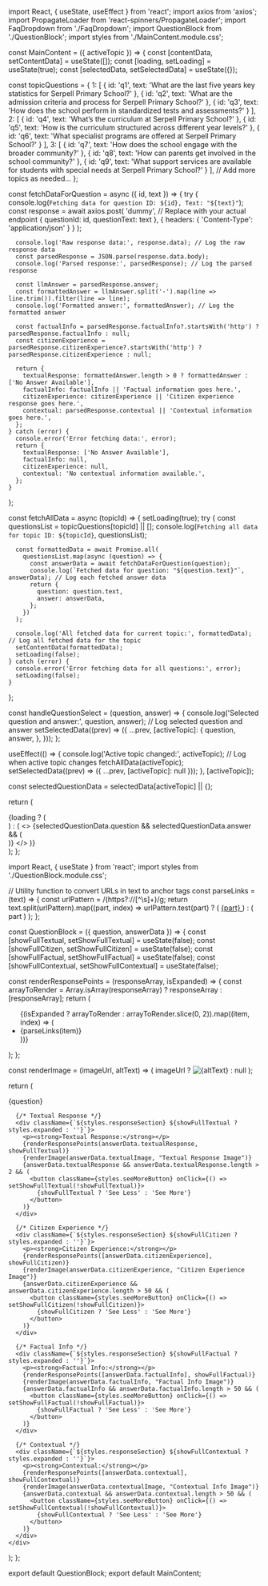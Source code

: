 import React, { useState, useEffect } from 'react';
import axios from 'axios';
import PropagateLoader from 'react-spinners/PropagateLoader';
import FaqDropdown from './FaqDropdown';
import QuestionBlock from './QuestionBlock';
import styles from './MainContent.module.css';

const MainContent = ({ activeTopic }) => {
  const [contentData, setContentData] = useState([]);
  const [loading, setLoading] = useState(true);
  const [selectedData, setSelectedData] = useState({});

  const topicQuestions = {
    1: [
      { id: 'q1', text: 'What are the last five years key statistics for Serpell Primary School?' },
      { id: 'q2', text: 'What are the admission criteria and process for Serpell Primary School?' },
      { id: 'q3', text: 'How does the school perform in standardized tests and assessments?' }
    ],
    2: [
      { id: 'q4', text: 'What’s the curriculum at Serpell Primary School?' },
      { id: 'q5', text: 'How is the curriculum structured across different year levels?' },
      { id: 'q6', text: 'What specialist programs are offered at Serpell Primary School?' }
    ],
    3: [
      { id: 'q7', text: 'How does the school engage with the broader community?' },
      { id: 'q8', text: 'How can parents get involved in the school community?' },
      { id: 'q9', text: 'What support services are available for students with special needs at Serpell Primary School?' }
    ],
    // Add more topics as needed...
  };

  const fetchDataForQuestion = async ({ id, text }) => {
    try {
      console.log(`Fetching data for question ID: ${id}, Text: "${text}"`);
      const response = await axios.post(
        'dummy', // Replace with your actual endpoint
        { questionId: id, questionText: text },
        { headers: { 'Content-Type': 'application/json' } }
      );

      console.log('Raw response data:', response.data); // Log the raw response data
      const parsedResponse = JSON.parse(response.data.body);
      console.log('Parsed response:', parsedResponse); // Log the parsed response

      const llmAnswer = parsedResponse.answer;
      const formattedAnswer = llmAnswer.split('-').map(line => line.trim()).filter(line => line);
      console.log('Formatted answer:', formattedAnswer); // Log the formatted answer

      const factualInfo = parsedResponse.factualInfo?.startsWith('http') ? parsedResponse.factualInfo : null;
      const citizenExperience = parsedResponse.citizenExperience?.startsWith('http') ? parsedResponse.citizenExperience : null;

      return {
        textualResponse: formattedAnswer.length > 0 ? formattedAnswer : ['No Answer Available'],
        factualInfo: factualInfo || 'Factual information goes here.',
        citizenExperience: citizenExperience || 'Citizen experience response goes here.',
        contextual: parsedResponse.contextual || 'Contextual information goes here.',
      };
    } catch (error) {
      console.error('Error fetching data:', error);
      return {
        textualResponse: ['No Answer Available'],
        factualInfo: null,
        citizenExperience: null,
        contextual: 'No contextual information available.',
      };
    }
  };

  const fetchAllData = async (topicId) => {
    setLoading(true);
    try {
      const questionsList = topicQuestions[topicId] || [];
      console.log(`Fetching all data for topic ID: ${topicId}`, questionsList);

      const formattedData = await Promise.all(
        questionsList.map(async (question) => {
          const answerData = await fetchDataForQuestion(question);
          console.log(`Fetched data for question: "${question.text}"`, answerData); // Log each fetched answer data
          return {
            question: question.text,
            answer: answerData,
          };
        })
      );

      console.log('All fetched data for current topic:', formattedData); // Log all fetched data for the topic
      setContentData(formattedData);
      setLoading(false);
    } catch (error) {
      console.error('Error fetching data for all questions:', error);
      setLoading(false);
    }
  };

  const handleQuestionSelect = (question, answer) => {
    console.log('Selected question and answer:', question, answer); // Log selected question and answer
    setSelectedData((prev) => ({
      ...prev,
      [activeTopic]: {
        question,
        answer,
      },
    }));
  };

  useEffect(() => {
    console.log('Active topic changed:', activeTopic); // Log when active topic changes
    fetchAllData(activeTopic);
    setSelectedData((prev) => ({ ...prev, [activeTopic]: null }));
  }, [activeTopic]);

  const selectedQuestionData = selectedData[activeTopic] || {};

  return (
    <div className={styles.mainContent}>
      {loading ? (
        <div className={styles.loaderWrapper}>
          <PropagateLoader color="rgb(15, 95, 220)" loading={loading} size={22} />
        </div>
      ) : (
        <>
          <FaqDropdown
            contentData={contentData}
            onQuestionSelect={handleQuestionSelect}
            selectedQuestion={selectedQuestionData.question}
            selectedAnswer={selectedQuestionData.answer}
          />
          {selectedQuestionData.question && selectedQuestionData.answer && (
            <div className={styles.selectedQuestionBlock}>
              <QuestionBlock
                question={selectedQuestionData.question}
                answerData={selectedQuestionData.answer}
              />
            </div>
          )}
        </>
      )}
    </div>
  );
};







import React, { useState } from 'react';
import styles from './QuestionBlock.module.css';

// Utility function to convert URLs in text to anchor tags
const parseLinks = (text) => {
  const urlPattern = /(https?:\/\/[^\s]+)/g;
  return text.split(urlPattern).map((part, index) =>
    urlPattern.test(part) ? (
      <a key={index} href={part} target="_blank" rel="noopener noreferrer" className={styles.link}>
        {part}
      </a>
    ) : (
      part
    )
  );
};

const QuestionBlock = ({ question, answerData }) => {
  const [showFullTextual, setShowFullTextual] = useState(false);
  const [showFullCitizen, setShowFullCitizen] = useState(false);
  const [showFullFactual, setShowFullFactual] = useState(false);
  const [showFullContextual, setShowFullContextual] = useState(false);

  const renderResponsePoints = (responseArray, isExpanded) => {
    const arrayToRender = Array.isArray(responseArray) ? responseArray : [responseArray];
    return (
      <ul className={styles.responseList}>
        {(isExpanded ? arrayToRender : arrayToRender.slice(0, 2)).map((item, index) => (
          <li key={index} className={styles.responseItem}>
            {parseLinks(item)}
          </li>
        ))}
      </ul>
    );
  };

  const renderImage = (imageUrl, altText) => (
    imageUrl ? <img src={imageUrl} alt={altText} className={styles.responseImage} /> : null
  );

  return (
    <div className={styles.questionBlock}>
      <div className={styles.question}>{question}</div>

      {/* Textual Response */}
      <div className={`${styles.responseSection} ${showFullTextual ? styles.expanded : ''}`}>
        <p><strong>Textual Response:</strong></p>
        {renderResponsePoints(answerData.textualResponse, showFullTextual)}
        {renderImage(answerData.textualImage, "Textual Response Image")}
        {answerData.textualResponse && answerData.textualResponse.length > 2 && (
          <button className={styles.seeMoreButton} onClick={() => setShowFullTextual(!showFullTextual)}>
            {showFullTextual ? 'See Less' : 'See More'}
          </button>
        )}
      </div>

      {/* Citizen Experience */}
      <div className={`${styles.responseSection} ${showFullCitizen ? styles.expanded : ''}`}>
        <p><strong>Citizen Experience:</strong></p>
        {renderResponsePoints([answerData.citizenExperience], showFullCitizen)}
        {renderImage(answerData.citizenExperience, "Citizen Experience Image")}
        {answerData.citizenExperience && answerData.citizenExperience.length > 50 && (
          <button className={styles.seeMoreButton} onClick={() => setShowFullCitizen(!showFullCitizen)}>
            {showFullCitizen ? 'See Less' : 'See More'}
          </button>
        )}
      </div>

      {/* Factual Info */}
      <div className={`${styles.responseSection} ${showFullFactual ? styles.expanded : ''}`}>
        <p><strong>Factual Info:</strong></p>
        {renderResponsePoints([answerData.factualInfo], showFullFactual)}
        {renderImage(answerData.factualInfo, "Factual Info Image")}
        {answerData.factualInfo && answerData.factualInfo.length > 50 && (
          <button className={styles.seeMoreButton} onClick={() => setShowFullFactual(!showFullFactual)}>
            {showFullFactual ? 'See Less' : 'See More'}
          </button>
        )}
      </div>

      {/* Contextual */}
      <div className={`${styles.responseSection} ${showFullContextual ? styles.expanded : ''}`}>
        <p><strong>Contextual:</strong></p>
        {renderResponsePoints([answerData.contextual], showFullContextual)}
        {renderImage(answerData.contextualImage, "Contextual Info Image")}
        {answerData.contextual && answerData.contextual.length > 50 && (
          <button className={styles.seeMoreButton} onClick={() => setShowFullContextual(!showFullContextual)}>
            {showFullContextual ? 'See Less' : 'See More'}
          </button>
        )}
      </div>
    </div>
  );
};

export default QuestionBlock;
export default MainContent;
